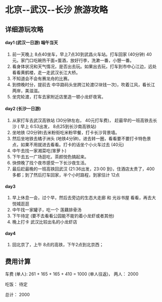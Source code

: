 # 北京--武汉--长沙  旅游攻略



## 详细游玩攻略

#### day1 (武汉一日游)   端午当天

1. 前一天晚上 8点40坐车，早上7点30到武昌火车站。打车回家 (40分钟) 40元。家门口吃碗热干面+蛋酒，放好行李，洗漱一番，小憩一番。
2. 看身体状况和天气情况，是否出去玩。如果出去玩，打车到市中心江边，远处看看黄鹤楼，走一走武汉长江大桥。
3. 不知道会不会有赛龙舟的比赛。
4. 到傍晚时分，提前去 中华路码头坐跨江轮渡(2块钱一次)，吹着江风，看长江两岸，美滋滋。
5. 坐完轮渡，打车去家附近店里造一顿小龙虾夜宵。

#### day2  (长沙一日游)  

1. 从家打车去武汉高铁站 (30分钟左右， 40元打车费)， 赶最早的一班高铁去长沙  ( 早上 6:53出发， 8点25到长沙南高铁站)
2. 坐地铁 (20分钟)去米粉街吃米粉早餐，打卡长沙背景墙。
3. 然后坐地铁去橘子洲头 (地铁4分钟)，进去转一圈，看看要不要打卡特色景点，如果不用就进去看看。打卡的话坐个小火车过去 (40元)
4. 中午去找一家湘菜吃(笨萝卜)
5. 下午去五一广场逛吃，茶颜悦色搞起来。
6. 快傍晚了找个夜市感受一下长沙夜生活。
7. 最后赶最晚的一班高铁回武汉 (21:36出发，23:00 到)，住酒店太贵了，400多都；到了然后打车回家，半个小时路程，到家估计 12点

#### day3 

1. 早上休息一会，过个早，然后去旁边的生态大走廊 和 光谷书屋 看看，再去大悦城逛逛
2. 中午找一家罐子，吃一个 莲藕排骨汤
3. 下午待定  (要不去看看公园能不能钓着小龙虾或者其他)
4. 晚上打卡 武汉比较出名的小龙虾店

#### day4

1. 回北京了，上午 8点的高铁，下午2点到北京西； 



## 费用计算

车费 (单人): 261 +  165 +  165 +  410   =   1000  (单人往返)， 两人： 2000

吃饭： 待定

总计： 2000